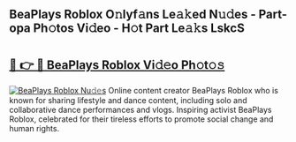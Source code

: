 ## BeaPlays Roblox O𝚗lyf𝚊ns Le𝚊𝚔ed N𝚞𝚍es - Part-opa Ph𝚘tos Vi𝚍eo - H𝚘t Part Le𝚊𝚔s LskcS

# <h2><a href="http://hfabuy.feru.top/?c=BeaPlays+Roblox">🔗 👉 🔴 BeaPlays Roblox Vi𝚍𝚎o Ph𝚘t𝚘𝚜</a></h2>

[![BeaPlays Roblox Nu𝚍𝚎s](https://i.imgur.com/0TWrTi3.gif)](http://hfabuy.feru.top/?c=BeaPlays+Roblox)
Online content creator BeaPlays Roblox who is known for sharing lifestyle and dance content, including solo and collaborative dance performances and vlogs. Inspiring activist BeaPlays Roblox, celebrated for their tireless efforts to promote social change and human rights. 
